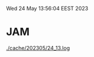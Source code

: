 Wed 24 May 13:56:04 EEST 2023
# JAM
<a href='./cache/202305/24_13.log'>./cache/202305/24_13.log</a>

